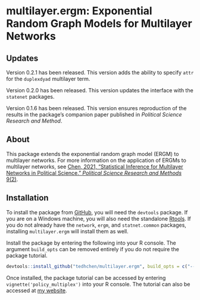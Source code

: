
<!-- README.md is generated from README.Rmd. Please edit that file -->

# multilayer.ergm: Exponential Random Graph Models for Multilayer Networks

## Updates

Version 0.2.1 has been released. This version adds the ability to
specify `attr` for the `duplexdyad` multilayer term.

Version 0.2.0 has been released. This version updates the interface with
the `statenet` packages.

Version 0.1.6 has been released. This version ensures reproduction of
the results in the package’s companion paper published in *Political
Science Research and Method*.

## About

This package extends the exponential random graph model (ERGM) to
multilayer networks. For more information on the application of ERGMs to
multilayer networks, see [Chen, 2021, “Statistical Inference for
Multilayer Networks in Political Science.” *Political Science Research
and Methods* 9(2)](https://doi.org/10.1017/psrm.2019.49).

## Installation

To install the package from
[GitHub](https://github.com/tedhchen/multilayer.ergm), you will need the
`devtools` package. If you are on a Windows machine, you will also need
the standalone [Rtools](https://cran.r-project.org/bin/windows/Rtools/).
If you do not already have the `network`, `ergm`, and `statnet.common`
packages, installing `multilayer.ergm` will install them as well.

Install the package by entering the following into your R console. The
argument `build_opts` can be removed entirely if you do not require the
package tutorial.

``` r
devtools::install_github("tedhchen/multilayer.ergm", build_opts = c("--no-resave-data", "--no-manual"))
```

Once installed, the package tutorial can be accessed by entering
`vignette('policy_multiplex')` into your R console. The tutorial can
also be accessed at [my
website](https://tedhchen.com/pages/policy_multiplex.html).
